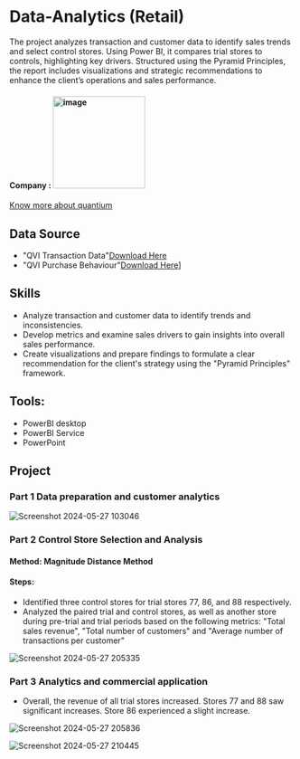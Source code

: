 # Data-Analytics (Retail)
The project analyzes transaction and customer data to identify sales trends and select control stores. Using Power BI, it compares trial stores to controls, highlighting key drivers. Structured using the Pyramid Principles, the report includes visualizations and strategic recommendations to enhance the client’s operations and sales performance.

#### Company : <img width="163" alt="image" src="https://github.com/Suifengyuan78/Data-Analytics/assets/167149285/596a1013-ed24-4f0a-8d9e-9975630da463">
[Know more about quantium](https://quantium.com/)


## Data Source
- "QVI Transaction Data"[Download Here](https://cdn.theforage.com/vinternships/companyassets/32A6DqtsbF7LbKdcq/QVI_transaction_data.xlsx)
- "QVI Purchase Behaviour"[Download Here]( https://cdn.theforage.com/vinternships/companyassets/32A6DqtsbF7LbKdcq/QVI_purchase_behaviour.csv )]

## Skills
- Analyze transaction and customer data to identify trends and inconsistencies. 
- Develop metrics and examine sales drivers to gain insights into overall sales performance. 
- Create visualizations and prepare findings to formulate a clear recommendation for the client's strategy using the "Pyramid Principles" framework.


## Tools: 
- PowerBI desktop
- PowerBI Service
- PowerPoint



## Project
### Part 1 Data preparation and customer analytics
![Screenshot 2024-05-27 103046](https://github.com/Suifengyuan78/Data-Analytics/assets/167149285/db4c3e67-fc90-44b9-81b4-b91bba76c3be)



### Part 2 Control Store Selection and Analysis

#### Method: Magnitude Distance Method
#### Steps:
- Identified three control stores for trial stores 77, 86, and 88 respectively.
- Analyzed the paired trial and control stores, as well as another store during pre-trial and trial periods based on the following metrics: "Total sales revenue", "Total number of customers" and "Average number of transactions per customer"

![Screenshot 2024-05-27 205335](https://github.com/Suifengyuan78/Data-Analytics/assets/167149285/b08ee0d9-8b42-45fe-8a46-07ca4e275855)



### Part 3 Analytics and commercial application
- Overall, the revenue of all trial stores increased. Stores 77 and 88 saw significant increases. Store 86 experienced a slight increase.

![Screenshot 2024-05-27 205836](https://github.com/Suifengyuan78/Data-Analytics/assets/167149285/3e75b9d6-0076-4b7c-8de9-f79f41fdc1f3)


![Screenshot 2024-05-27 210445](https://github.com/Suifengyuan78/Data-Analytics/assets/167149285/80aef26a-735d-4edf-8cc4-87159df7ef47)





